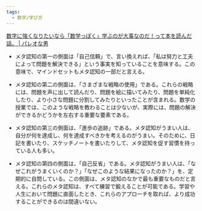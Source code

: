 ```yaml
---
tags:
  - 数学/学び方
---
```

[数字に強くなりたいなら「数学っぽく」学ぶのが大事なのだ！って本を読んだ話。 | パレオな男](https://yuchrszk.blogspot.com/2024/06/blog-post_17.html)

- メタ認知の第一の側面は「自己信頼」で、言い換えれば、「私は努力と工夫によって問題を解決できる」という事実を知っていることを意味する。この意味で、マインドセットもメタ認知の一部だと言える。

- メタ認知の第二の側面は、「さまざまな戦略の使用」である。これらの戦略には、問題を声に出して読んだり、問題を絵に描いてみたり、問題を単純化したり、より小さな問題に分割してみたりといったことが含まれる。数学の授業では、このような戦略を教わることは少ないが、実際には、問題の解決ができるかどうかを左右する重要な要素である。

- メタ認知の第三の側面は、「進歩の追跡」である。メタ認知がうまい人は、自分が何を達成し、何を達成すべきかを考えるのがうまい。そのために、日記を書いたり、スケッチノートを書いたりして、メタ認知を促す習慣を持っている人も多い。

- メタ認知の第四の側面は、「自己反省」である。メタ認知がうまい人は、「なぜこれがうまくいくのか？」「なぜこのような結果になったのか？」を、定期的に自問している。この側面は、メタ認知のなかで最も重要なものだと言える。これらのメタ認知は、すべて練習で鍛えることが可能である。学習や人生において問題に直面したとき、これらのアプローチを取れば、より成功することができるのは間違いない。

